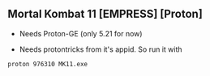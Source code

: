 ## Mortal Kombat 11 [EMPRESS] [Proton]

- Needs Proton-GE (only 5.21 for now)

- Needs protontricks from it's appid. So run it with

```sh
proton 976310 MK11.exe
```